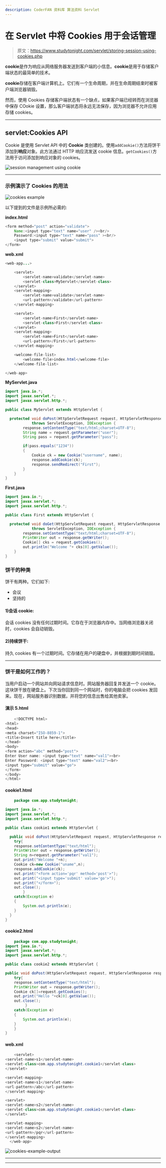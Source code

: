 ```yaml
---
description: CoderFAN 资料库 算法资料 Servlet
---
```


# 在 Servlet 中将 Cookies 用于会话管理

> 原文：<https://www.studytonight.com/servlet/storing-session-using-cookies.php>

**cookie**是作为响应从网络服务器发送到客户端的小信息。**cookie**是用于存储客户端状态的最简单的技术。

**cookie**存储在客户端计算机上。它们有一个生命周期，并在生命周期结束时被客户端浏览器销毁。

然而，使用 Cookies 存储客户端状态有一个缺点，如果客户端已经转而在浏览器中保存 COokie 设置，那么客户端状态将永远无法保存，因为浏览器不允许应用存储 cookies。

* * *

## servlet:Cookies API

Cookie 是使用 Servlet API 中的 **Cookie** 类创建的。使用`addCookie()`方法将饼干添加到**响应**对象。此方法通过 HTTP 响应流发送 cookie 信息。`getCookies()`方法用于访问添加到响应对象的 cookies。

![session management using cookie](img/981e25e24034bc9b1e844cf90b50c7d6.png)

* * *

### 示例演示了 Cookies 的用法

![cookies example](img/8c7a1bf42c13df45742a840d77b31040.png)

以下提到的文件是示例所必需的:

**index.html**

```java
<form method="post" action="validate">
    Name:<input type="text" name="user" /><br/>
    Password:<input type="text" name="pass" ><br/>
    <input type="submit" value="submit">
</form> 
```

**web.xml**

```java
<web-app...>

    <servlet>
        <servlet-name>validate</servlet-name>
        <servlet-class>MyServlet</servlet-class>
    </servlet> 
    <servlet-mapping>
        <servlet-name>validate</servlet-name>
        <url-pattern>/validate</url-pattern>
    </servlet-mapping>

    <servlet>
        <servlet-name>First</servlet-name>
        <servlet-class>First</servlet-class>
    </servlet>
    <servlet-mapping>
        <servlet-name>First</servlet-name>
        <url-pattern>/First</url-pattern>
    </servlet-mapping>

    <welcome-file-list>
        <welcome-file>index.html</welcome-file>
    </welcome-file-list>

</web-app> 
```

**MyServlet.java**

```java
import java.io.*;
import javax.servlet.*;
import javax.servlet.http.*;

public class MyServlet extends HttpServlet {

  protected void doPost(HttpServletRequest request, HttpServletResponse response)
            throws ServletException, IOException {
        response.setContentType("text/html;charset=UTF-8");
        String name = request.getParameter("user");
        String pass = request.getParameter("pass");

        if(pass.equals("1234"))
        {
            Cookie ck = new Cookie("username", name);
            response.addCookie(ck);
            response.sendRedirect("First");
        }
    }
} 
```

**First.java**

```java
import java.io.*;
import javax.servlet.*;
import javax.servlet.http.*;

public class First extends HttpServlet {

  protected void doGet(HttpServletRequest request, HttpServletResponse response)
            throws ServletException, IOException {
        response.setContentType("text/html;charset=UTF-8");
        PrintWriter out = response.getWriter();
        Cookie[] cks = request.getCookies();
        out.println("Welcome "+ cks[0].getValue());
    }
} 
```

### 饼干的种类

饼干有两种。它们如下:

*   会议
*   坚持的

#### **1)会话 cookie:**

会话 cookies 没有任何过期时间。它存在于浏览器内存中。当网络浏览器关闭时，cookies 会自动销毁。

#### **2)持续饼干:**

持久 cookies 有一个过期时间。它存储在用户的硬盘中，并根据到期时间销毁。

* * *

### 饼干是如何工作的？

当用户启动一个网站并向网站请求信息时。网站服务器回复并发送一个 cookie。这块饼干放在硬盘上。下次当你回到同一个网站时，你的电脑会把 cookies 发回来。现在，网站服务器识别数据，并将您的信息出售给其他卖家。

#### **演示 5.html**

```java
    <!DOCTYPE html>
<html>
<head>
<meta charset="ISO-8859-1">
<title>Insert title here</title>
</head>
<body>
<form action="abc" method="post">
Enter User name: <input type="text" name="val1"><br>
Enter Password: <input type="text" name="val2"><br>
<input type="submit" value="go">
</form>
</body>
</html> 

```

#### **cookie1.html**

```java
    package com.app.studytonight;

import java.io.*;  
import javax.servlet.*;  
import javax.servlet.http.*;  

public class cookie1 extends HttpServlet {  

  public void doPost(HttpServletRequest request, HttpServletResponse response){  
    try{  
    response.setContentType("text/html");  
    PrintWriter out = response.getWriter();  
    String n=request.getParameter("val1");  
    out.print("Welcome "+n);  
    Cookie ck=new Cookie("uname",n);  
    response.addCookie(ck); 
    out.print("<form action='pqr' method='post'>");  
    out.print("<input type='submit' value='go'>");  
    out.print("</form>");  
    out.close();  
        }
    catch(Exception e)
    {
        System.out.println(e);
    }  
  }  
} 

```

#### **cookie2.html**

```java
    package com.app.studytonight;
import java.io.*;  
import javax.servlet.*;  
import javax.servlet.http.*;  

public class cookie2 extends HttpServlet {  

public void doPost(HttpServletRequest request, HttpServletResponse response){  
    try{  
    response.setContentType("text/html");  
    PrintWriter out = response.getWriter();   
    Cookie ck[]=request.getCookies();  
    out.print("Hello "+ck[0].getValue());  
    out.close();  
         }
    catch(Exception e)
    {
        System.out.println(e);
    }  
    }  
} 

```

#### **web.xml**

```java
    <servlet>  
<servlet-name>s1</servlet-name>  
<servlet-class>com.app.studytonight.cookie1</servlet-class>  
</servlet>  

<servlet-mapping>  
<servlet-name>s1</servlet-name>  
<url-pattern>/abc</url-pattern>  
</servlet-mapping>  

<servlet>  
<servlet-name>s2</servlet-name>  
<servlet-class>com.app.studytonight.cookie1</servlet-class>  
</servlet>  

<servlet-mapping>  
<servlet-name>s2</servlet-name>  
<url-pattern>/pqr</url-pattern>  
</servlet-mapping>  
  </web-app> 

```

![cookies-example-output](img/a3e00ecb4f3df95856aff4f4ab2bfad0.png)

* * *

* * *